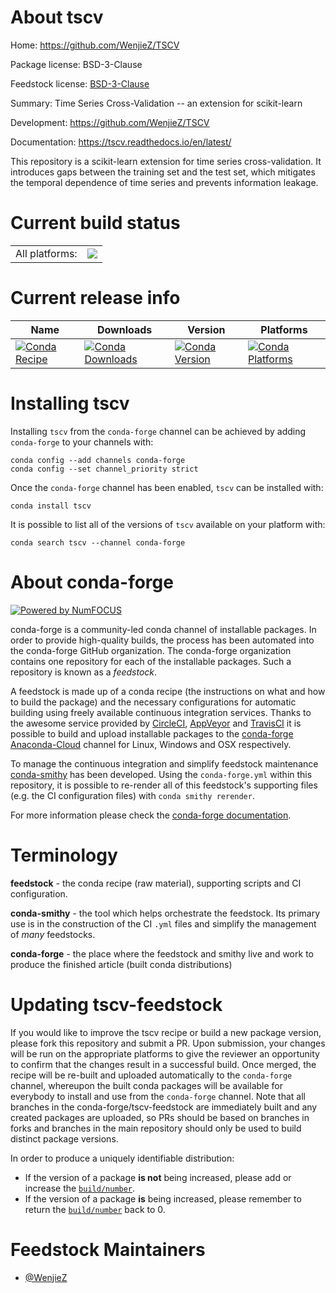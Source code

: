 About tscv
==========

Home: https://github.com/WenjieZ/TSCV

Package license: BSD-3-Clause

Feedstock license: [BSD-3-Clause](https://github.com/conda-forge/tscv-feedstock/blob/master/LICENSE.txt)

Summary: Time Series Cross-Validation -- an extension for scikit-learn

Development: https://github.com/WenjieZ/TSCV

Documentation: https://tscv.readthedocs.io/en/latest/

This repository is a scikit-learn extension for time series cross-validation.
It introduces gaps between the training set and the test set,
which mitigates the temporal dependence of time series and prevents information leakage.


Current build status
====================


<table><tr><td>All platforms:</td>
    <td>
      <a href="https://dev.azure.com/conda-forge/feedstock-builds/_build/latest?definitionId=12520&branchName=master">
        <img src="https://dev.azure.com/conda-forge/feedstock-builds/_apis/build/status/tscv-feedstock?branchName=master">
      </a>
    </td>
  </tr>
</table>

Current release info
====================

| Name | Downloads | Version | Platforms |
| --- | --- | --- | --- |
| [![Conda Recipe](https://img.shields.io/badge/recipe-tscv-green.svg)](https://anaconda.org/conda-forge/tscv) | [![Conda Downloads](https://img.shields.io/conda/dn/conda-forge/tscv.svg)](https://anaconda.org/conda-forge/tscv) | [![Conda Version](https://img.shields.io/conda/vn/conda-forge/tscv.svg)](https://anaconda.org/conda-forge/tscv) | [![Conda Platforms](https://img.shields.io/conda/pn/conda-forge/tscv.svg)](https://anaconda.org/conda-forge/tscv) |

Installing tscv
===============

Installing `tscv` from the `conda-forge` channel can be achieved by adding `conda-forge` to your channels with:

```
conda config --add channels conda-forge
conda config --set channel_priority strict
```

Once the `conda-forge` channel has been enabled, `tscv` can be installed with:

```
conda install tscv
```

It is possible to list all of the versions of `tscv` available on your platform with:

```
conda search tscv --channel conda-forge
```


About conda-forge
=================

[![Powered by NumFOCUS](https://img.shields.io/badge/powered%20by-NumFOCUS-orange.svg?style=flat&colorA=E1523D&colorB=007D8A)](http://numfocus.org)

conda-forge is a community-led conda channel of installable packages.
In order to provide high-quality builds, the process has been automated into the
conda-forge GitHub organization. The conda-forge organization contains one repository
for each of the installable packages. Such a repository is known as a *feedstock*.

A feedstock is made up of a conda recipe (the instructions on what and how to build
the package) and the necessary configurations for automatic building using freely
available continuous integration services. Thanks to the awesome service provided by
[CircleCI](https://circleci.com/), [AppVeyor](https://www.appveyor.com/)
and [TravisCI](https://travis-ci.com/) it is possible to build and upload installable
packages to the [conda-forge](https://anaconda.org/conda-forge)
[Anaconda-Cloud](https://anaconda.org/) channel for Linux, Windows and OSX respectively.

To manage the continuous integration and simplify feedstock maintenance
[conda-smithy](https://github.com/conda-forge/conda-smithy) has been developed.
Using the ``conda-forge.yml`` within this repository, it is possible to re-render all of
this feedstock's supporting files (e.g. the CI configuration files) with ``conda smithy rerender``.

For more information please check the [conda-forge documentation](https://conda-forge.org/docs/).

Terminology
===========

**feedstock** - the conda recipe (raw material), supporting scripts and CI configuration.

**conda-smithy** - the tool which helps orchestrate the feedstock.
                   Its primary use is in the construction of the CI ``.yml`` files
                   and simplify the management of *many* feedstocks.

**conda-forge** - the place where the feedstock and smithy live and work to
                  produce the finished article (built conda distributions)


Updating tscv-feedstock
=======================

If you would like to improve the tscv recipe or build a new
package version, please fork this repository and submit a PR. Upon submission,
your changes will be run on the appropriate platforms to give the reviewer an
opportunity to confirm that the changes result in a successful build. Once
merged, the recipe will be re-built and uploaded automatically to the
`conda-forge` channel, whereupon the built conda packages will be available for
everybody to install and use from the `conda-forge` channel.
Note that all branches in the conda-forge/tscv-feedstock are
immediately built and any created packages are uploaded, so PRs should be based
on branches in forks and branches in the main repository should only be used to
build distinct package versions.

In order to produce a uniquely identifiable distribution:
 * If the version of a package **is not** being increased, please add or increase
   the [``build/number``](https://docs.conda.io/projects/conda-build/en/latest/resources/define-metadata.html#build-number-and-string).
 * If the version of a package **is** being increased, please remember to return
   the [``build/number``](https://docs.conda.io/projects/conda-build/en/latest/resources/define-metadata.html#build-number-and-string)
   back to 0.

Feedstock Maintainers
=====================

* [@WenjieZ](https://github.com/WenjieZ/)


